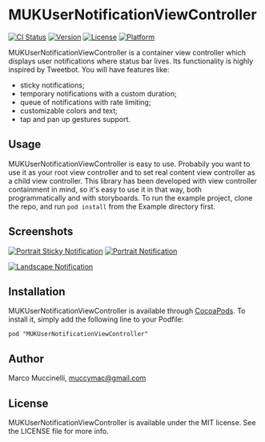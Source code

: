 # MUKUserNotificationViewController

[![CI Status](http://img.shields.io/travis/Muccy/MUKUserNotificationViewController.svg?style=flat)](https://travis-ci.org/Muccy/MUKUserNotificationViewController)
[![Version](https://img.shields.io/cocoapods/v/MUKUserNotificationViewController.svg?style=flat)](http://cocoadocs.org/docsets/MUKUserNotificationViewController)
[![License](https://img.shields.io/cocoapods/l/MUKUserNotificationViewController.svg?style=flat)](http://cocoadocs.org/docsets/MUKUserNotificationViewController)
[![Platform](https://img.shields.io/cocoapods/p/MUKUserNotificationViewController.svg?style=flat)](http://cocoadocs.org/docsets/MUKUserNotificationViewController)

MUKUserNotificationViewController is a container view controller which displays user notifications where status bar lives. Its functionality is highly inspired by Tweetbot. You will have features like:
* sticky notifications;
* temporary notifications with a custom duration;
* queue of notifications with rate limiting;
* customizable colors and text;
* tap and pan up gestures support.

## Usage

MUKUserNotificationViewController is easy to use. Probabily you want to use it as your root view controller and to set real content view controller as a child view controller. This library has been developed with view controller containment in mind, so it's easy to use it in that way, both programmatically and with storyboards.
To run the example project, clone the repo, and run `pod install` from the Example directory first.

## Screenshots

[![Portrait Sticky Notification](http://i.imgur.com/K2uiyTyl.png)](http://i.imgur.com/K2uiyTy) [![Portrait Notification](http://i.imgur.com/gCnSEvLl.png)](http://imgur.com/gCnSEvL)

[![Landscape Notification](http://i.imgur.com/t9bLMB9l.png)](http://imgur.com/t9bLMB9)

## Installation

MUKUserNotificationViewController is available through [CocoaPods](http://cocoapods.org). To install
it, simply add the following line to your Podfile:

    pod "MUKUserNotificationViewController"

## Author

Marco Muccinelli, muccymac@gmail.com

## License

MUKUserNotificationViewController is available under the MIT license. See the LICENSE file for more info.

